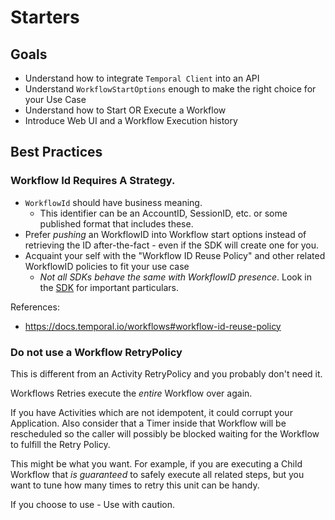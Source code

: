 # Starters

## Goals

* Understand how to integrate `Temporal Client` into an API
* Understand `WorkflowStartOptions` enough to make the right choice for your Use Case
* Understand how to Start OR Execute a Workflow
* Introduce Web UI and a Workflow Execution history

## Best Practices

### Workflow Id Requires A Strategy.

* `WorkflowId` should have business meaning. 
  * This identifier can be an AccountID, SessionID, etc. or some published format that includes these. 
* Prefer _pushing_ an WorkflowID into Workflow start options instead of retrieving the ID after-the-fact - even if the SDK will create one for you. 
* Acquaint your self with the "Workflow ID Reuse Policy" and other related WorkflowID policies to fit your use case
  * _Not all SDKs behave the same with WorkflowID presence_. Look in the [SDK](../sdk) for important particulars.
  
References: 
* https://docs.temporal.io/workflows#workflow-id-reuse-policy

### Do not use a Workflow RetryPolicy

This is different from an Activity RetryPolicy and you probably don't need it. 

Workflows Retries execute the _entire_ Workflow over again.

If you have Activities which are not idempotent, it could corrupt your Application.
Also consider that a Timer inside that Workflow will be rescheduled so the caller will possibly be blocked waiting for the Workflow to 
fulfill the Retry Policy.

This might be what you want. For example, if you are executing a Child Workflow that _is guaranteed_ to safely execute all related
steps, but you want to tune how many times to retry this unit can be handy. 

If you choose to use - Use with caution.


